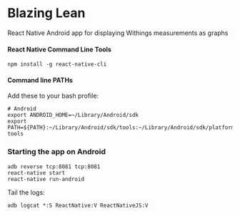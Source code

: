 Blazing Lean
========

React Native Android app for displaying Withings measurements as graphs

#### React Native Command Line Tools
```
npm install -g react-native-cli
```

#### Command line PATHs
Add these to your bash profile:
```
# Android
export ANDROID_HOME=~/Library/Android/sdk
export PATH=${PATH}:~/Library/Android/sdk/tools:~/Library/Android/sdk/platform-tools
```

### Starting the app on Android

```
adb reverse tcp:8081 tcp:8081
react-native start
react-native run-android
```

Tail the logs:
```
adb logcat *:S ReactNative:V ReactNativeJS:V
